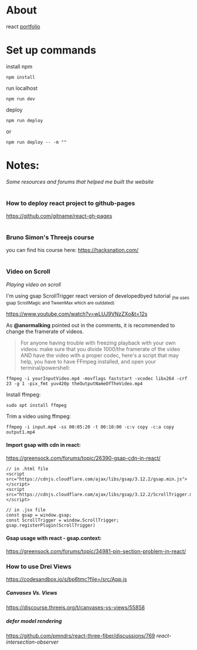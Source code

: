 # About
react [portfolio](https://davidburchakov.github.io/react/)

# Set up commands

install npm
~~~~
npm install
~~~~


run localhost
~~~~
npm run dev
~~~~

deploy

~~~~
npm run deploy
~~~~
or
~~~~
npm run deploy -- -m ""
~~~~


# Notes:
_Some resources and forums that helped me built the website_
<br><br>

### How to deploy react project to github-pages
https://github.com/gitname/react-gh-pages
<br><br>
### Bruno Simon's Threejs course
you can find his course here: https://hacksnation.com/
<br><br>

### Video on Scroll
_Playing video on scroll_

I'm using gsap ScrollTrigger react version of developedbyed tutorial <sub>(he uses gsap ScrollMagic and TweenMax which are outdated)</sub>

https://www.youtube.com/watch?v=wLUJ9VNzZXo&t=12s

As __@anormalking__ pointed out in the comments, it is recommended to change the framerate of videos.

> For anyone having trouble with freezing playback with your own videos: make sure that you divide 1000/the framerate of the video AND have the video with a proper codec, here's a script that may help, you have to have FFmpeg installed, and open your terminal/powershell:

~~~~
ffmpeg -i yourInputVideo.mp4 -movflags faststart -vcodec libx264 -crf 23 -g 1 -pix_fmt yuv420p theOutputNameOfTheVideo.mp4
~~~~

Install ffmpeg:
~~~~
sudo apt install ffmpeg
~~~~

Trim a video using ffmpeg:
~~~~
ffmpeg -i input.mp4 -ss 00:05:20 -t 00:10:00 -c:v copy -c:a copy output1.mp4
~~~~

#### Import gsap with cdn in react:
https://greensock.com/forums/topic/26390-gsap-cdn-in-react/

~~~~
// in .html file
<script src="https://cdnjs.cloudflare.com/ajax/libs/gsap/3.12.2/gsap.min.js"></script>
<script src="https://cdnjs.cloudflare.com/ajax/libs/gsap/3.12.2/ScrollTrigger.min.js"></script>
~~~~

~~~~
// in .jsx file
const gsap = window.gsap;
const ScrollTrigger = window.ScrollTrigger;
gsap.registerPlugin(ScrollTrigger)
~~~~


#### Gsap usage with react - gsap.context:
https://greensock.com/forums/topic/34981-pin-section-problem-in-react/

### How to use Drei Views 
https://codesandbox.io/s/bp6tmc?file=/src/App.js

##### Canvases Vs. Views
https://discourse.threejs.org/t/canvases-vs-views/55858

##### defer model rendering
https://github.com/pmndrs/react-three-fiber/discussions/769
*react-intersection-observer*
